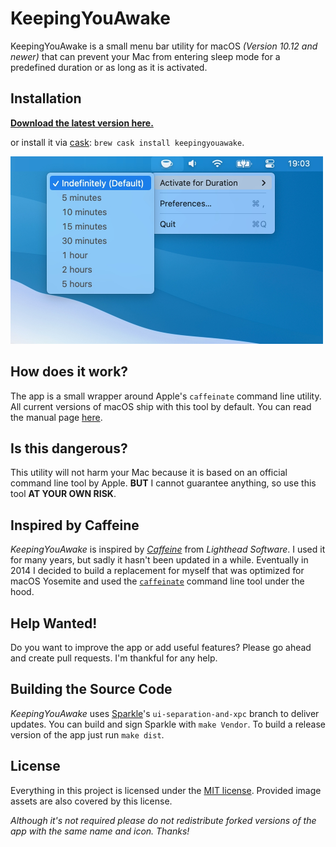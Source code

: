 # KeepingYouAwake

KeepingYouAwake is a small menu bar utility for macOS *(Version 10.12 and newer)* that can prevent your Mac from entering sleep mode for a predefined duration or as long as it is activated.

## Installation

**[Download the latest version here.](https://github.com/newmarcel/KeepingYouAwake/releases)**

or install it via [cask](http://caskroom.github.io/): `brew cask install keepingyouawake`.

<img src="./Extras/Screenshot@2x.jpg" width="500" />

## How does it work?

The app is a small wrapper around Apple's `caffeinate` command line utility. All current versions of macOS ship with this tool by default. You can read the manual page [here](https://web.archive.org/web/20140604153141/https://developer.apple.com/library/mac/documentation/Darwin/Reference/ManPages/man8/caffeinate.8.html).

## Is this dangerous?

This utility will not harm your Mac because it is based on an official command line tool by Apple. **BUT** I cannot guarantee anything, so use this tool **AT YOUR OWN RISK**.

## Inspired by Caffeine

*KeepingYouAwake* is inspired by *[Caffeine](http://lightheadsw.com/caffeine/)* from *Lighthead Software*. I used it for many years, but sadly it hasn't been updated in a while. Eventually in 2014 I decided to build a replacement for myself that was optimized for macOS Yosemite and used the [`caffeinate`](https://web.archive.org/web/20140604153141/https://developer.apple.com/library/mac/documentation/Darwin/Reference/ManPages/man8/caffeinate.8.html) command line tool under the hood.

## Help Wanted!

Do you want to improve the app or add useful features? Please go ahead and create pull requests. I'm thankful for any help.

## Building the Source Code

*KeepingYouAwake* uses [Sparkle](https://github.com/sparkle-project/Sparkle/tree/ui-separation-and-xpc)'s `ui-separation-and-xpc` branch to deliver updates. You can build and sign Sparkle with `make Vendor`. To build a release version of the app just run `make dist`.

## License

Everything in this project is licensed under the [MIT license](http://opensource.org/licenses/MIT). Provided image assets are also covered by this license.

*Although it's not required please do not redistribute forked versions of the app with the same name and icon. Thanks!*

